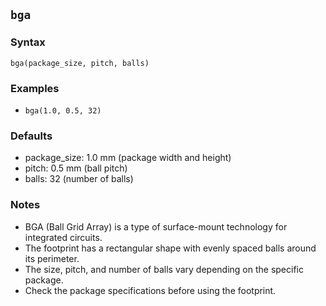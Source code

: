 ## `bga`

### Syntax
`bga(package_size, pitch, balls)`

### Examples
- `bga(1.0, 0.5, 32)`

### Defaults
- package\_size: 1.0 mm (package width and height)
- pitch: 0.5 mm (ball pitch)
- balls: 32 (number of balls)

### Notes
- BGA (Ball Grid Array) is a type of surface-mount technology for integrated circuits.
- The footprint has a rectangular shape with evenly spaced balls around its perimeter.
- The size, pitch, and number of balls vary depending on the specific package.
- Check the package specifications before using the footprint.